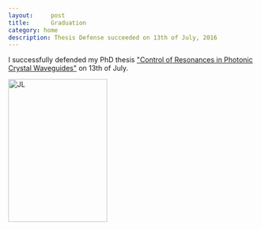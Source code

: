 ```yaml
---
layout:     post
title:      Graduation 
category: home
description: Thesis Defense succeeded on 13th of July, 2016
---
```

I successfully defended my PhD thesis <a href="/research/JL.pdf">"Control of Resonances in Photonic Crystal Waveguides"</a> on 13th of July.  

<img src="http://lianjin.me/research/Picture1.png"  width="200" height="290" alt="JL">

